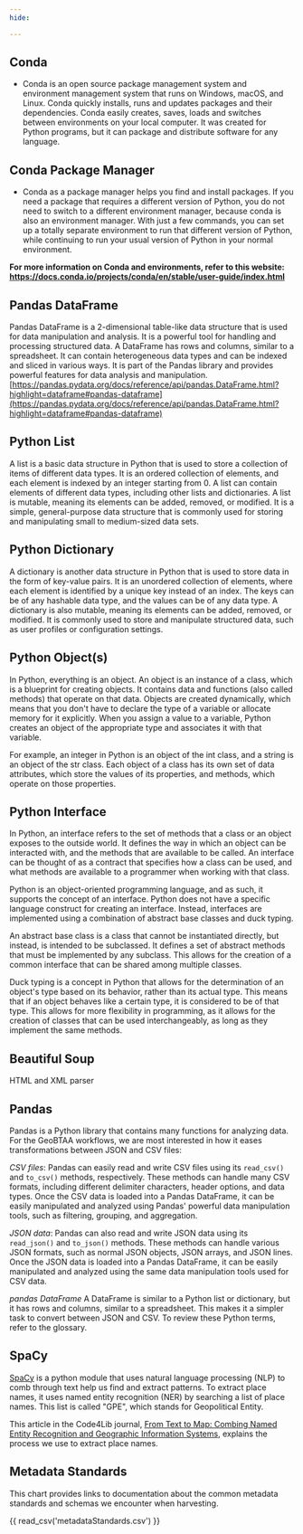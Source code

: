 ```yaml
---
hide:

---
```


## Conda

- Conda is an open source package management system and environment management system that runs on Windows, macOS, and Linux. Conda quickly installs, runs and updates packages and their dependencies. Conda easily creates, saves, loads and switches between environments on your local computer. It was created for Python programs, but it can package and distribute software for any language.

## Conda Package Manager

- Conda as a package manager helps you find and install packages. If you need a package that requires a different version of Python, you do not need to switch to a different environment manager, because conda is also an environment manager. With just a few commands, you can set up a totally separate environment to run that different version of Python, while continuing to run your usual version of Python in your normal environment.

**For more information on Conda and environments, refer to this website: 
https://docs.conda.io/projects/conda/en/stable/user-guide/index.html**

## Pandas DataFrame 

Pandas DataFrame is a 2-dimensional table-like data structure that is used for data manipulation and analysis. It is a powerful tool for handling and processing structured data. A DataFrame has rows and columns, similar to a spreadsheet. It can contain heterogeneous data types and can be indexed and sliced in various ways. It is part of the Pandas library and provides powerful features for data analysis and manipulation. [https://pandas.pydata.org/docs/reference/api/pandas.DataFrame.html?highlight=dataframe#pandas-dataframe](https://pandas.pydata.org/docs/reference/api/pandas.DataFrame.html?highlight=dataframe#pandas-dataframe)

## Python List 

A list is a basic data structure in Python that is used to store a collection of items of different data types. It is an ordered collection of elements, and each element is indexed by an integer starting from 0. A list can contain elements of different data types, including other lists and dictionaries. A list is mutable, meaning its elements can be added, removed, or modified. It is a simple, general-purpose data structure that is commonly used for storing and manipulating small to medium-sized data sets.

## Python Dictionary

A dictionary is another data structure in Python that is used to store data in the form of key-value pairs. It is an unordered collection of elements, where each element is identified by a unique key instead of an index. The keys can be of any hashable data type, and the values can be of any data type. A dictionary is also mutable, meaning its elements can be added, removed, or modified. It is commonly used to store and manipulate structured data, such as user profiles or configuration settings.

## Python Object(s)

In Python, everything is an object. An object is an instance of a class, which is a blueprint for creating objects. It contains data and functions (also called methods) that operate on that data. Objects are created dynamically, which means that you don't have to declare the type of a variable or allocate memory for it explicitly. When you assign a value to a variable, Python creates an object of the appropriate type and associates it with that variable.

For example, an integer in Python is an object of the int class, and a string is an object of the str class. Each object of a class has its own set of data attributes, which store the values of its properties, and methods, which operate on those properties.

## Python Interface

In Python, an interface refers to the set of methods that a class or an object exposes to the outside world. It defines the way in which an object can be interacted with, and the methods that are available to be called. An interface can be thought of as a contract that specifies how a class can be used, and what methods are available to a programmer when working with that class.

Python is an object-oriented programming language, and as such, it supports the concept of an interface. Python does not have a specific language construct for creating an interface. Instead, interfaces are implemented using a combination of abstract base classes and duck typing.

An abstract base class is a class that cannot be instantiated directly, but instead, is intended to be subclassed. It defines a set of abstract methods that must be implemented by any subclass. This allows for the creation of a common interface that can be shared among multiple classes.

Duck typing is a concept in Python that allows for the determination of an object's type based on its behavior, rather than its actual type. This means that if an object behaves like a certain type, it is considered to be of that type. This allows for more flexibility in programming, as it allows for the creation of classes that can be used interchangeably, as long as they implement the same methods.

## Beautiful Soup

HTML and XML parser

## Pandas

Pandas is a Python library that contains many functions for analyzing data. For the GeoBTAA workflows, we are most interested in how it eases transformations between JSON and CSV files:

*CSV files*: Pandas can easily read and write CSV files using its `read_csv()` and `to_csv()` methods, respectively. These methods can handle many CSV formats, including different delimiter characters, header options, and data types. Once the CSV data is loaded into a Pandas DataFrame, it can be easily manipulated and analyzed using Pandas' powerful data manipulation tools, such as filtering, grouping, and aggregation.

*JSON data*: Pandas can also read and write JSON data using its `read_json()` and `to_json()` methods. These methods can handle various JSON formats, such as normal JSON objects, JSON arrays, and JSON lines. Once the JSON data is loaded into a Pandas DataFrame, it can be easily manipulated and analyzed using the same data manipulation tools used for CSV data.

*pandas DataFrame* A DataFrame is similar to a Python list or dictionary, but it has rows and columns, similar to a spreadsheet. This makes it a simpler task to convert between JSON and CSV. To review these Python terms, refer to the glossary.

## SpaCy

[SpaCy](https://spacy.io) is a python module that uses natural language processing (NLP) to comb through text help us find and extract patterns. To extract place names, it uses named entity recognition (NER) by searching a list of place names. This list is called "GPE", which stands for Geopolitical Entity.

This article in the Code4Lib journal, [From Text to Map: Combing Named Entity Recognition and Geographic Information Systems](https://journal.code4lib.org/articles/15405), explains the process we use to extract place names.

## Metadata Standards

This chart provides links to documentation about the common metadata standards and schemas we encounter when harvesting.

{{ read_csv('metadataStandards.csv') }}
